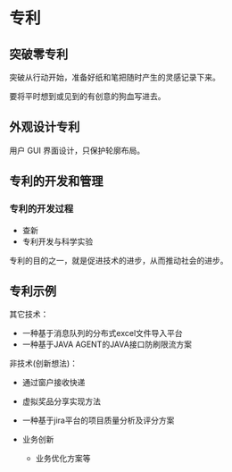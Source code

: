 # 专利

## 突破零专利

突破从行动开始，准备好纸和笔把随时产生的灵感记录下来。

要将平时想到或见到的有创意的狗血写进去。

## 外观设计专利

用户 GUI 界面设计，只保护轮廓布局。

## 专利的开发和管理

### 专利的开发过程

- 查新
- 专利开发与科学实验
  
专利的目的之一，就是促进技术的进步，从而推动社会的进步。

## 专利示例

其它技术：

- 一种基于消息队列的分布式excel文件导入平台
- 一种基于JAVA AGENT的JAVA接口防刷限流方案

非技术(创新想法)：

- 通过窗户接收快递
- 虚拟奖品分享实现方法
- 一种基于jira平台的项目质量分析及评分方案


- 业务创新
  - 业务优化方案等